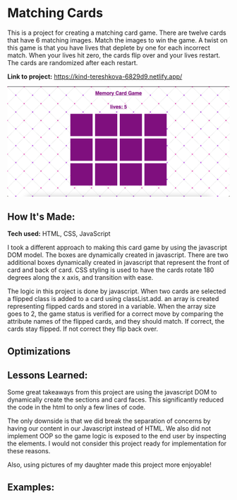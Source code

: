 # Matching Cards
This is a project for creating a matching card game. There are twelve cards that have 6 matching images. Match the images to win the game. A twist on this game is that you have lives that deplete by one for each incorrect match. When your lives hit zero, the cards flip over and your lives restart. The cards are randomized after each restart.

**Link to project:** 
https://kind-tereshkova-6829d9.netlify.app/

![screenshot](images/live_screenshot.png)

## How It's Made:

**Tech used:** HTML, CSS, JavaScript

I took a different approach to making this card game by using the javascript DOM model. The boxes are dynamically created in javascript. There are two additional boxes dynamically created in javascript that represent the front of card and back of card. CSS styling is used to have the cards rotate 180 degrees along the x axis, and transition with ease. 

The logic in this project is done by javascript. When two cards are selected a flipped class is added to a card using classList.add. an array is created representing flipped cards and stored in a variable. When the array size goes to 2, the game status is verified for a correct move by comparing the attribute names of the flipped cards, and they should match. If correct, the cards stay flipped. If not correct they flip back over.

## Optimizations


## Lessons Learned:

Some great takeaways from this project are using the javascript DOM to dynamically create the sections and card faces. This significantly reduced the code in the html to only a few lines of code.

The only downside is that we did break the separation of concerns by having our content in our Javascript instead of HTML. We also did not implement OOP so the game logic is exposed to the end user by inspecting the elements. I would not consider this project ready for implementation for these reasons.

Also, using pictures of my daughter made this project more enjoyable!

## Examples:


